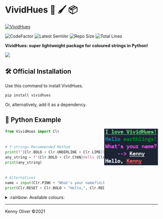 # VividHues :rainbow: :paintbrush: :package:

[![VividHues](https://github.com/KennyOliver/VividHues/actions/workflows/publish_to_test_pypi.yml/badge.svg)](https://github.com/KennyOliver/VividHues/actions/workflows/publish_to_test_pypi.yml)

![CodeFactor](https://www.codefactor.io/repository/github/KennyOliver/vividHues/badge?style=for-the-badge)
![Latest SemVer](https://img.shields.io/github/v/tag/KennyOliver/vividHues?label=version&sort=semver&style=for-the-badge)
![Repo Size](https://img.shields.io/github/repo-size/KennyOliver/vividHues?style=for-the-badge)
![Total Lines](https://img.shields.io/tokei/lines/github/KennyOliver/vividHues?style=for-the-badge)

<!-- [![repl](https://repl.it/badge/github/KennyOliver/vividHues)](https://repl.it/@KennyOliver/vividHues) -->

**VividHues: super lightweight package for coloured strings in Python!**

<a href="https://pypi.org/project/VividHues/"><img src="https://img.shields.io/badge/PyPi-3775A9?style=for-the-badge&logo=pypi&logoColor=white" /></a>

## :hammer_and_wrench: Official Installation
Use this command to install VividHues.
```bash
pip install vividhues
```
Or, alternatively, add it as a dependency.

## :toolbox: Python Example

<img src="vividhues-demo.jpg" align="right" />

```python
from VividHues import Clr


# f-strings Recommended Method
print(f"{Clr.BOLD + Clr.UNDERLINE + Clr.LIME}I love VividHues!{Clr.RESET}")
any_string = f"{Clr.BOLD + Clr.CYAN}Hello {Clr.GREEN}earthlings!{Clr.RESET}"
print(any_string)


# Alternatives
name = input(Clr.PINK + "What's your name?\n\t--> " + Clr.RESET + Clr.UNDERLINE)
print(Clr.RESET + Clr.BOLD + "Hello,", Clr.RED + Clr.UNDERLINE + name)
```

<details><summary>:rainbow: Available colours:</summary>

#### _COLOURS_
* RED
* ORANGE
* YELLOW
* LIME
* GREEN
* BLUE
* CYAN
* PURPLE
* PINK
* BLACK
* WHITE

#### _FORMATTING_
* UNDERLINE
* BOLD
* RESET

</details>

---
Kenny Oliver ©2021
